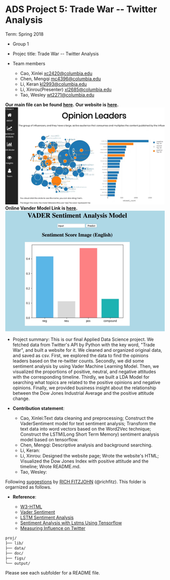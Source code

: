 # ADS Project 5: Trade War -- Twitter Analysis

Term: Spring 2018

+ Group 1
+ Projec title: Trade War -- Twitter Analysis
+ Team members

	+ Cao, Xinlei xc2420@columbia.edu
	+ Chen, Mengqi mc4396@columbia.edu
	+ Li, Keran kl2993@columbia.edu
	+ Li, Xinrou(Presenter) xl2685@columbia.edu
	+ Tao, Wesley wt2271@columbia.edu
	
**Our main file can be found [here](doc/main.html).**
**Our website is [here](http://keran.pythonanywhere.com).**
![Web Page](figs/webpage1.jpg)
**Online Vander Model Link is [here](http://keran.pythonanywhere.com/input).**
![Vander Model](figs/model.jpg)

+ Project summary: This is our final Applied Data Science project. We fetched data from Twitter's API by Python with the key word, "Trade War", and built a website for it. We cleaned and organized original data, and saved as csv. First, we explored the data to find the opinions leaders based on the re-twitter counts. Secondly, we did some sentiment analysis by using Vader Machine Learning Model. Then, we visualized the proportions of positive, neutral, and negative attitudes with the corresponding timeline. Thirdly, we built a LDA Model for searching what topics are related to the positive opinions and negative opinions. Finally, we provided business insight about the relationship between the Dow Jones Industrial Average and the positive attitude change.
	
+ **Contribution statement**: 
    + Cao, Xinlei:Text data cleaning and preprocessing; Construct the VaderSentiment model for text sentiment analysis; Transform the text data into word vectors based on the Word2Vec technique; Construct the LSTM(Long Short Term Memory) sentiment analysis model based on tensorflow.
    + Chen, Mengqi: Descriptive analysis and background searching.
    + Li, Keran: 
    + Li, Xinrou: Designed the website page; Wrote the website's HTML; Visualized the Dow Jones Index with positive attitude and the timeline; Wrote README.md.
    + Tao, Wesley:

Following [suggestions](http://nicercode.github.io/blog/2013-04-05-projects/) by [RICH FITZJOHN](http://nicercode.github.io/about/#Team) (@richfitz). This folder is orgarnized as follows.

+ **Reference**: 

	+ [W3-HTML](https://www.w3schools.com/html/default.asp)
	+ [Vader Sentiment](https://github.com/cjhutto/vaderSentiment)
	+ [LSTM Sentiment Analysis](https://github.com/adeshpande3/LSTM-Sentiment-Analysis)
	+ [Sentiment Analysis with Lstms Using Tensorflow]( https://www.oreilly.com/learning/perform-sentiment-analysis-with-lstms-using-tensorflow)
	+ [Measuring Influence on Twitter](http://www.l2f.inesc-id.pt/~fmmb/wiki/uploads/Work/misnis.ref07.pdf)
```
proj/
├── lib/
├── data/
├── doc/
├── figs/
└── output/
```

Please see each subfolder for a README file.
